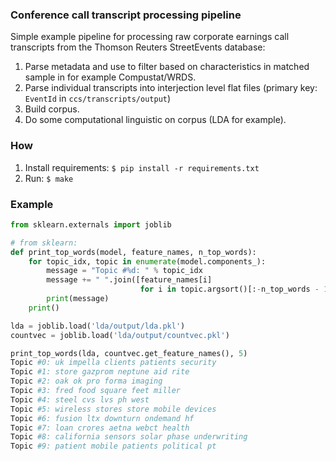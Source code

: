 ### Conference call transcript processing pipeline
Simple example pipeline for processing raw corporate earnings call transcripts from the Thomson Reuters StreetEvents database:

1. Parse metadata and use to filter based on characteristics in
matched sample in for example Compustat/WRDS.
2. Parse individual transcripts into interjection level flat files (primary key: `EventId` in `ccs/transcripts/output`)
3. Build corpus.
4. Do some computational linguistic on corpus (LDA for example).

### How
1. Install requirements: `$ pip install -r requirements.txt`
2. Run: `$ make`

### Example
```python
from sklearn.externals import joblib

# from sklearn:
def print_top_words(model, feature_names, n_top_words):
    for topic_idx, topic in enumerate(model.components_):
        message = "Topic #%d: " % topic_idx
        message += " ".join([feature_names[i]
                             for i in topic.argsort()[:-n_top_words - 1:-1]])
        print(message)
    print()

lda = joblib.load('lda/output/lda.pkl')
countvec = joblib.load('lda/output/countvec.pkl')

print_top_words(lda, countvec.get_feature_names(), 5)
Topic #0: uk impella clients patients security
Topic #1: store gazprom neptune aid rite
Topic #2: oak ok pro forma imaging
Topic #3: fred food square feet miller
Topic #4: steel cvs lvs ph west
Topic #5: wireless stores store mobile devices
Topic #6: fusion ltx downturn ondemand hf
Topic #7: loan crores aetna webct health
Topic #8: california sensors solar phase underwriting
Topic #9: patient mobile patients political pt
```
